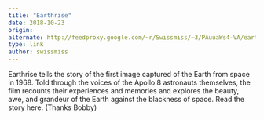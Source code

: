 ```yaml
---
title: "Earthrise"
date: 2018-10-23
origin: 
alternate: http://feedproxy.google.com/~r/Swissmiss/~3/PAuuaWs4-VA/earthrise.html
type: link
author: swissmiss
---
```


Earthrise tells the story of the first image captured of the Earth from space in 1968. Told through the voices of the Apollo 8 astronauts themselves, the film recounts their experiences and memories and explores the beauty, awe, and grandeur of the Earth against the blackness of space. Read the story here. (Thanks Bobby)


